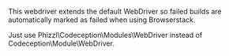 This webdriver extends the default WebDriver so failed builds are automatically marked as failed when using Browserstack.

Just use Phizzl\Codeception\Modules\WebDriver instead of Codeception\Module\WebDriver.